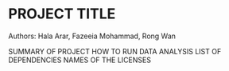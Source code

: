 # PROJECT TITLE
Authors: Hala Arar, Fazeeia Mohammad, Rong Wan 

SUMMARY OF PROJECT
HOW TO RUN DATA ANALYSIS
LIST OF DEPENDENCIES
NAMES OF THE LICENSES 
